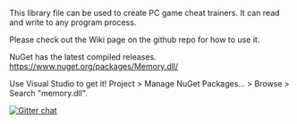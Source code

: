 This library file can be used to create PC game cheat trainers. It can read and write to any program process.

Please check out the Wiki page on the github repo for how to use it.

NuGet has the latest compiled releases. https://www.nuget.org/packages/Memory.dll/ 

Use Visual Studio to get it! Project > Manage NuGet Packages... > Browse > Search "memory.dll".

[![Gitter chat](https://badges.gitter.im/gitterHQ/gitter.png)](https://gitter.im/memory-dll)
